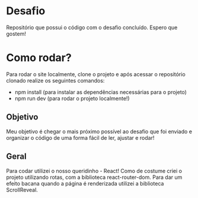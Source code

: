 # Desafio
Repositório que possui o código com o desafio concluído. Espero que gostem!

# Como rodar?
Para rodar o site localmente, clone o projeto e após acessar o repositório clonado realize os seguintes comandos:
- npm install (para instalar as dependências necessárias para o projeto)
- npm run dev (para rodar o projeto localmente!)

## Objetivo
Meu objetivo é chegar o mais próximo possível ao desafio que foi enviado e organizar o código de uma forma fácil de ler, ajustar e rodar!

## Geral
Para codar utilizei o nosso queridinho - React! 
Como de costume criei o projeto utilizando rotas, com a biblioteca react-router-dom.
Para dar um efeito bacana quando a página é renderizada utilizei a biblioteca ScrollReveal.
